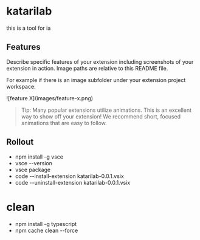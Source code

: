 # katarilab

this is a tool for ia 

## Features

Describe specific features of your extension including screenshots of your extension in action. Image paths are relative to this README file.

For example if there is an image subfolder under your extension project workspace:

\!\[feature X\]\(images/feature-x.png\)

> Tip: Many popular extensions utilize animations. This is an excellent way to show off your extension! We recommend short, focused animations that are easy to follow.



## Rollout 
- npm install -g vsce
- vsce --version
- vsce package
- code --install-extension katarilab-0.0.1.vsix
- code --uninstall-extension katarilab-0.0.1.vsix

# clean
- npm install -g typescript
- npm cache clean --force